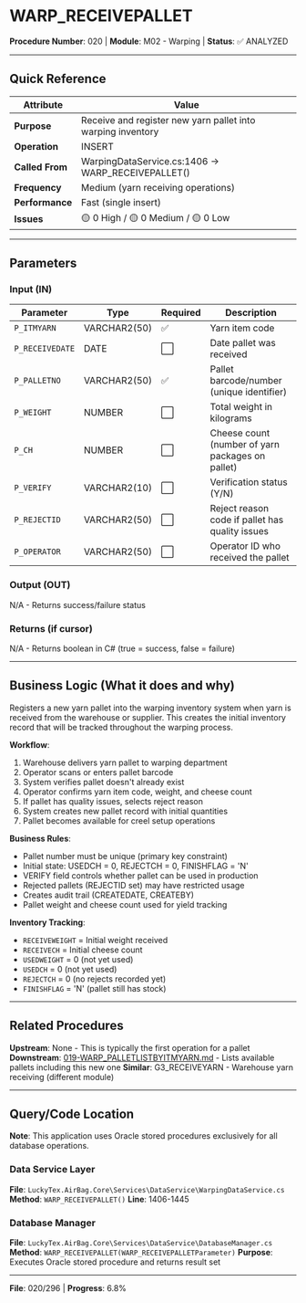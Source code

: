 # WARP_RECEIVEPALLET

**Procedure Number**: 020 | **Module**: M02 - Warping | **Status**: ✅ ANALYZED

---

## Quick Reference

| Attribute | Value |
|-----------|-------|
| **Purpose** | Receive and register new yarn pallet into warping inventory |
| **Operation** | INSERT |
| **Called From** | WarpingDataService.cs:1406 → WARP_RECEIVEPALLET() |
| **Frequency** | Medium (yarn receiving operations) |
| **Performance** | Fast (single insert) |
| **Issues** | 🟡 0 High / 🟡 0 Medium / 🟡 0 Low |

---

## Parameters

### Input (IN)

| Parameter | Type | Required | Description |
|-----------|------|----------|-------------|
| `P_ITMYARN` | VARCHAR2(50) | ✅ | Yarn item code |
| `P_RECEIVEDATE` | DATE | ⬜ | Date pallet was received |
| `P_PALLETNO` | VARCHAR2(50) | ✅ | Pallet barcode/number (unique identifier) |
| `P_WEIGHT` | NUMBER | ⬜ | Total weight in kilograms |
| `P_CH` | NUMBER | ⬜ | Cheese count (number of yarn packages on pallet) |
| `P_VERIFY` | VARCHAR2(10) | ⬜ | Verification status (Y/N) |
| `P_REJECTID` | VARCHAR2(50) | ⬜ | Reject reason code if pallet has quality issues |
| `P_OPERATOR` | VARCHAR2(50) | ⬜ | Operator ID who received the pallet |

### Output (OUT)

N/A - Returns success/failure status

### Returns (if cursor)

N/A - Returns boolean in C# (true = success, false = failure)

---

## Business Logic (What it does and why)

Registers a new yarn pallet into the warping inventory system when yarn is received from the warehouse or supplier. This creates the initial inventory record that will be tracked throughout the warping process.

**Workflow**:
1. Warehouse delivers yarn pallet to warping department
2. Operator scans or enters pallet barcode
3. System verifies pallet doesn't already exist
4. Operator confirms yarn item code, weight, and cheese count
5. If pallet has quality issues, selects reject reason
6. System creates new pallet record with initial quantities
7. Pallet becomes available for creel setup operations

**Business Rules**:
- Pallet number must be unique (primary key constraint)
- Initial state: USEDCH = 0, REJECTCH = 0, FINISHFLAG = 'N'
- VERIFY field controls whether pallet can be used in production
- Rejected pallets (REJECTID set) may have restricted usage
- Creates audit trail (CREATEDATE, CREATEBY)
- Pallet weight and cheese count used for yield tracking

**Inventory Tracking**:
- `RECEIVEWEIGHT` = Initial weight received
- `RECEIVECH` = Initial cheese count
- `USEDWEIGHT` = 0 (not yet used)
- `USEDCH` = 0 (not yet used)
- `REJECTCH` = 0 (no rejects recorded yet)
- `FINISHFLAG` = 'N' (pallet still has stock)

---

## Related Procedures

**Upstream**: None - This is typically the first operation for a pallet
**Downstream**: [019-WARP_PALLETLISTBYITMYARN.md](./019-WARP_PALLETLISTBYITMYARN.md) - Lists available pallets including this new one
**Similar**: G3_RECEIVEYARN - Warehouse yarn receiving (different module)

---

## Query/Code Location

**Note**: This application uses Oracle stored procedures exclusively for all database operations.

### Data Service Layer
**File**: `LuckyTex.AirBag.Core\Services\DataService\WarpingDataService.cs`
**Method**: `WARP_RECEIVEPALLET()`
**Line**: 1406-1445

### Database Manager
**File**: `LuckyTex.AirBag.Core\Services\DataService\DatabaseManager.cs`
**Method**: `WARP_RECEIVEPALLET(WARP_RECEIVEPALLETParameter)`
**Purpose**: Executes Oracle stored procedure and returns result set

---

**File**: 020/296 | **Progress**: 6.8%
